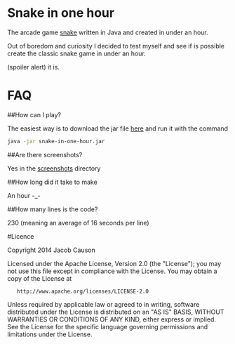 Snake in one hour
================

The arcade game [snake](http://en.wikipedia.org/wiki/Snake_(video_game)) written in Java and created in under an hour.

Out of boredom and curiosity I decided to test myself and see if is possible create the classic snake game in under an hour.

(spoiler alert) it is.

FAQ
=========

##How can I play?

The easiest way is to download the jar file [here](snake-in-one-hour.jar) and run it with the command

```bash
java -jar snake-in-one-hour.jar
```

##Are there screenshots?

Yes in the [screenshots](screenshots) directory

##How long did it take to make

An hour -\_-

##How many lines is the code?

230 (meaning an average of 16 seconds per line)

#Licence

   Copyright 2014 Jacob Causon

   Licensed under the Apache License, Version 2.0 (the "License");
   you may not use this file except in compliance with the License.
   You may obtain a copy of the License at

       http://www.apache.org/licenses/LICENSE-2.0

   Unless required by applicable law or agreed to in writing, software
   distributed under the License is distributed on an "AS IS" BASIS,
   WITHOUT WARRANTIES OR CONDITIONS OF ANY KIND, either express or implied.
   See the License for the specific language governing permissions and
   limitations under the License.
